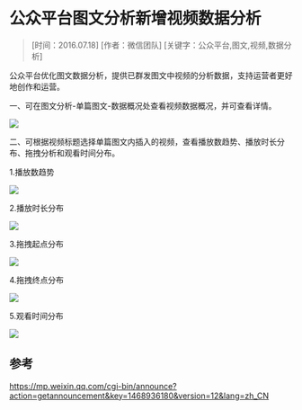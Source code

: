 # 公众平台图文分析新增视频数据分析

> [时间：2016.07.18] [作者：微信团队] [关键字：公众平台,图文,视频,数据分析]

公众平台优化图文数据分析，提供已群发图文中视频的分析数据，支持运营者更好地创作和运营。


一、可在图文分析-单篇图文-数据概况处查看视频数据概况，并可查看详情。

 ![](http://mmbiz.qpic.cn/mmbiz/PiajxSqBRaEIQxibpLbyuSK0DjRKiaCybZCBel4LJ7FY6C6XTTuibgxLiaeH1IhdsSficnM1ibY6UqtTFqFETpVMnFibgw/0?wx_fmt=png)



二、可根据视频标题选择单篇图文内插入的视频，查看播放数趋势、播放时长分布、拖拽分析和观看时间分布。

1.播放数趋势

![](http://mmbiz.qpic.cn/mmbiz/PiajxSqBRaEIQxibpLbyuSK0DjRKiaCybZCfeWNMuVicjUPTpSzlNUXlmTcVWicGgMgqtvcR1RX9xgOib4ojUcVaYkEw/0?wx_fmt=png)

 
2.播放时长分布

![](http://mmbiz.qpic.cn/mmbiz/PiajxSqBRaEIQxibpLbyuSK0DjRKiaCybZCQUwic7mDuGs2BC7yACG76aluoLk0yeljXGFTj4mEHGBg5wWXvpUIDWA/0?wx_fmt=png)

 
3.拖拽起点分布

![](http://mmbiz.qpic.cn/mmbiz/PiajxSqBRaEIQxibpLbyuSK0DjRKiaCybZCrfeZia5XHey2XPVEkDiaQYLH7E3r3QZiadnvk0oHmuwhtUs81xveaibZnA/0?wx_fmt=png)

4.拖拽终点分布

![](http://mmbiz.qpic.cn/mmbiz/PiajxSqBRaEIQxibpLbyuSK0DjRKiaCybZCxABsGUOiaRDCUdmwch9LnmZPT4FHPv8TytpwCaWB9OskibL7f83tyFUA/0?wx_fmt=png)

5.观看时间分布

![](http://mmbiz.qpic.cn/mmbiz/PiajxSqBRaEIQxibpLbyuSK0DjRKiaCybZC9M4NMLc0uABV02dIaqYSiaMQFY7icXqFISQzdhZJT62063zVAliaR0tcQ/0?wx_fmt=png)


## 参考
https://mp.weixin.qq.com/cgi-bin/announce?action=getannouncement&key=1468936180&version=12&lang=zh_CN